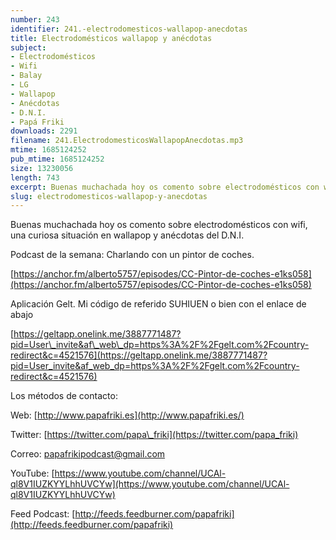 ```yaml
---
number: 243
identifier: 241.-electrodomesticos-wallapop-anecdotas
title: Electrodomésticos wallapop y anécdotas
subject:
- Electrodomésticos
- Wifi
- Balay
- LG
- Wallapop
- Anécdotas
- D.N.I.
- Papá Friki
downloads: 2291
filename: 241.ElectrodomesticosWallapopAnecdotas.mp3
mtime: 1685124252
pub_mtime: 1685124252
size: 13230056
length: 743
excerpt: Buenas muchachada hoy os comento sobre electrodomésticos con wifi, una curiosa situación en wallapop y anécdotas del D.N.I.
slug: electrodomesticos-wallapop-y-anecdotas
---
```

Buenas muchachada hoy os comento sobre electrodomésticos con wifi, una curiosa situación en wallapop y anécdotas del D.N.I.

Podcast de la semana: Charlando con un pintor de coches.

[https://anchor.fm/alberto5757/episodes/CC-Pintor-de-coches-e1ks058](https://anchor.fm/alberto5757/episodes/CC-Pintor-de-coches-e1ks058)

Aplicación Gelt. Mi código de referido SUHIUEN o bien con el enlace de abajo

[
](https://geltapp.onelink.me/3887771487?pid=User_invite&af_web_dp=https%3A%2F%2Fgelt.com%2Fcountry-redirect&c=4521576)

[https://geltapp.onelink.me/3887771487?pid=User\_invite&af\_web\_dp=https%3A%2F%2Fgelt.com%2Fcountry-redirect&c=4521576](https://geltapp.onelink.me/3887771487?pid=User_invite&af_web_dp=https%3A%2F%2Fgelt.com%2Fcountry-redirect&c=4521576)

Los métodos de contacto:

Web: [http://www.papafriki.es](http://www.papafriki.es/)

Twitter: [https://twitter.com/papa\_friki](https://twitter.com/papa_friki)

Correo: [papafrikipodcast@gmail.com](https://archive.org/details/papafrikipodast@gmail.com)

YouTube: [https://www.youtube.com/channel/UCAl-ql8V1IUZKYYLhhUVCYw](https://www.youtube.com/channel/UCAl-ql8V1IUZKYYLhhUVCYw)

Feed Podcast: [http://feeds.feedburner.com/papafriki](http://feeds.feedburner.com/papafriki)